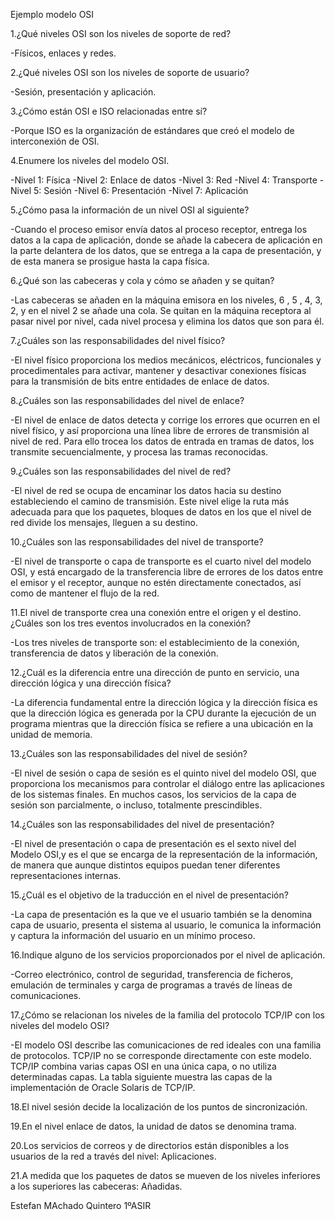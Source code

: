 Ejemplo modelo OSI

1.¿Qué niveles OSI son los niveles de soporte de red?

-Físicos, enlaces y redes.

2.¿Qué niveles OSI son los niveles de soporte de usuario?

-Sesión, presentación y aplicación.

3.¿Cómo están OSI e ISO relacionadas entre sí?

-Porque ISO es la organización de estándares que creó el modelo de interconexión de OSI.

4.Enumere los niveles del modelo OSI.

-Nivel 1: Física
-Nivel 2: Enlace de datos
-Nivel 3: Red
-Nivel 4: Transporte
-Nivel 5: Sesión
-Nivel 6: Presentación
-Nivel 7: Aplicación

5.¿Cómo pasa la información de un nivel OSI al siguiente?

-Cuando el proceso emisor envía datos al proceso receptor, entrega los datos a la capa de aplicación, donde se añade la cabecera de aplicación en la parte delantera de los datos, que se entrega a la capa de presentación, y de esta manera se prosigue hasta la capa física.

6.¿Qué son las cabeceras y cola y cómo se añaden y se quitan?

-Las cabeceras se añaden en la máquina emisora en los niveles, 6 , 5 , 4, 3, 2, y en el nivel 2 se añade una cola. Se quitan en la máquina receptora al pasar nivel por nivel, cada nivel procesa y elimina los datos que son para él.

7.¿Cuáles son las responsabilidades del nivel físico?

-El nivel físico proporciona los medios mecánicos, eléctricos, funcionales y procedimentales para activar, mantener y desactivar conexiones físicas para la transmisión de bits entre entidades de enlace de datos.

8.¿Cuáles son las responsabilidades del nivel de enlace?

-El nivel de enlace de datos detecta y corrige los errores que ocurren en el nivel físico, y así proporciona una línea libre de errores de transmisión al nivel de red. Para ello trocea los datos de entrada en tramas de datos, los transmite secuencialmente, y procesa las tramas reconocidas.
                   
9.¿Cuáles son las responsabilidades del nivel de red?

-El nivel de red se ocupa de encaminar los datos hacia su destino estableciendo el camino de transmisión. Este nivel elige la ruta más adecuada para que los paquetes, bloques de datos en los que el nivel de red divide los mensajes, lleguen a su destino.

10.¿Cuáles son las responsabilidades del nivel de transporte?

-El nivel de transporte o capa de transporte es el cuarto nivel del modelo OSI, y está encargado de la transferencia libre de errores de los datos entre el emisor y el receptor, aunque no estén directamente conectados, así como de mantener el flujo de la red.
               
11.El nivel de transporte crea una conexión entre el origen y el destino. ¿Cuáles son los tres eventos involucrados en la conexión?

-Los tres niveles de transporte son: el establecimiento de la conexión, transferencia de datos y liberación de la conexión.
     
12.¿Cuál es la diferencia entre una dirección de punto en servicio, una dirección lógica y una dirección física?

-La diferencia fundamental entre la dirección lógica y la dirección física es que la dirección lógica es generada por la CPU durante la ejecución de un programa mientras que la dirección física se refiere a una ubicación en la unidad de memoria.
               
13.¿Cuáles son las responsabilidades del nivel de sesión?

-El nivel de sesión o capa de sesión es el quinto nivel del modelo OSI, que proporciona los mecanismos para controlar el diálogo entre las aplicaciones de los sistemas finales. En muchos casos, los servicios de la capa de sesión son parcialmente, o incluso, totalmente prescindibles.
     
14.¿Cuáles son las responsabilidades del nivel de presentación?

-El nivel de presentación o capa de presentación es el sexto nivel del Modelo OSI,y es el que se encarga de la representación de la información, de manera que aunque distintos equipos puedan tener diferentes representaciones internas.
              
15.¿Cuál es el objetivo de la traducción en el nivel de presentación?

-La capa de presentación es la que ve el usuario también se la denomina capa de usuario, presenta el sistema al usuario, le comunica la información y captura la información del usuario en un mínimo proceso.

16.Indique alguno de los servicios proporcionados por el nivel de aplicación.

-Correo electrónico, control de seguridad, transferencia de ficheros, emulación de terminales y carga de programas a través de líneas de comunicaciones.
               
17.¿Cómo se relacionan los niveles de la familia del protocolo TCP/IP con los niveles del modelo OSI?

-El modelo OSI describe las comunicaciones de red ideales con una familia de protocolos. TCP/IP no se corresponde directamente con este modelo. TCP/IP combina varias capas OSI en una única capa, o no utiliza determinadas capas. La tabla siguiente muestra las capas de la implementación de Oracle Solaris de TCP/IP.

18.El nivel sesión decide la localización de los puntos de sincronización.

19.En el nivel enlace de datos, la unidad de datos se denomina trama.

20.Los servicios de correos y de directorios están disponibles a los usuarios de la red a través del nivel: Aplicaciones.

21.A medida que los paquetes de datos se mueven de los niveles inferiores a los superiores las cabeceras: Añadidas.






Estefan MAchado Quintero 1ºASIR
